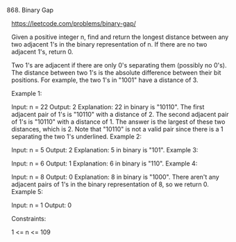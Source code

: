 868. Binary Gap

https://leetcode.com/problems/binary-gap/

Given a positive integer n, find and return the longest distance between any two adjacent 1's in the binary representation of n. If there are no two adjacent 1's, return 0.

Two 1's are adjacent if there are only 0's separating them (possibly no 0's). The distance between two 1's is the absolute difference between their bit positions. For example, the two 1's in "1001" have a distance of 3.

 

Example 1:

Input: n = 22
Output: 2
Explanation: 22 in binary is "10110".
The first adjacent pair of 1's is "10110" with a distance of 2.
The second adjacent pair of 1's is "10110" with a distance of 1.
The answer is the largest of these two distances, which is 2.
Note that "10110" is not a valid pair since there is a 1 separating the two 1's underlined.
Example 2:

Input: n = 5
Output: 2
Explanation: 5 in binary is "101".
Example 3:

Input: n = 6
Output: 1
Explanation: 6 in binary is "110".
Example 4:

Input: n = 8
Output: 0
Explanation: 8 in binary is "1000".
There aren't any adjacent pairs of 1's in the binary representation of 8, so we return 0.
Example 5:

Input: n = 1
Output: 0
 

Constraints:

1 <= n <= 109